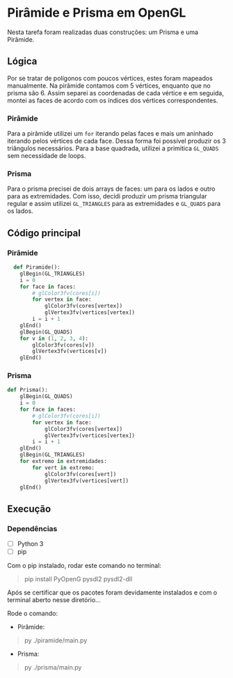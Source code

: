 # Pirâmide e Prisma em OpenGL

Nesta tarefa foram realizadas duas construções: um Prisma e uma Pirâmide.

## Lógica
Por se tratar de polígonos com poucos vértices, estes foram mapeados manualmente. Na pirâmide contamos com 5 vértices, 
enquanto que no prisma são 6. Assim separei as coordenadas de cada vértice e em seguida, montei as faces de acordo com 
os índices dos vértices correspondentes. 

### Pirâmide
Para a pirâmide utilizei um `for` iterando pelas faces e mais um aninhado iterando pelos vértices de cada face.
Dessa forma foi possível produzir os 3 triângulos necessários. Para a base quadrada, utilizei a primitica `GL_QUADS`
sem necessidade de loops.

### Prisma
Para o prisma precisei de dois arrays de faces: um para os lados e outro para as extremidades.
Com isso, decidi produzir um prisma triangular regular e assim utilizei `GL_TRIANGLES` para as extremidades
e `GL_QUADS` para os lados.

## Código principal

### Pirâmide
```python
  def Piramide():
    glBegin(GL_TRIANGLES)
    i = 0
    for face in faces:
        # glColor3fv(cores[i])
        for vertex in face:
            glColor3fv(cores[vertex])
            glVertex3fv(vertices[vertex])
        i = i + 1
    glEnd()
    glBegin(GL_QUADS)
    for v in (1, 2, 3, 4):
        glColor3fv(cores[v])
        glVertex3fv(vertices[v])
    glEnd()
```

### Prisma

```python
def Prisma():
    glBegin(GL_QUADS)
    i = 0
    for face in faces:
        # glColor3fv(cores[i])
        for vertex in face:
            glColor3fv(cores[vertex])
            glVertex3fv(vertices[vertex])
        i = i + 1
    glEnd()
    glBegin(GL_TRIANGLES)
    for extremo in extremidades:
        for vert in extremo:
            glColor3fv(cores[vert])
            glVertex3fv(vertices[vert])
    glEnd()
```

## Execução

### Dependências
- [ ] Python 3
- [ ] pip

Com o pip instalado, rodar este comando no terminal:
> pip install PyOpenG pysdl2 pysdl2-dll

Após se certificar que os pacotes foram devidamente instalados e com o terminal aberto nesse diretório...

Rode o comando:
- Pirâmide:
> py ./piramide/main.py
- Prisma:
> py ./prisma/main.py

